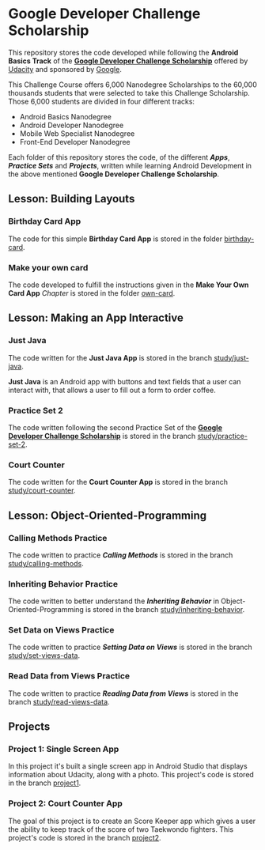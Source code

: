 # Google Developer Challenge Scholarship

This repository stores the code developed while following the **Android Basics Track** of the [**Google Developer Challenge Scholarship**](https://sites.google.com/knowlabs.com/udacitydevscholars17/home?utm_source=vero&utm_medium=email&utm_content=control&utm_campaign=Scholarship_Newsletter1_20171201&utm_term=Newsletter&vero_id=10879238292&vero_conv=Z3_qSuIADu6XuicUr7YFYZk45oLkKFUVR7N1JTE6CpsIRv1Nn1smm8r-NupKH0NlX8EQHwcoU-xyDEv0nz-sbuz6jQjCBGwj) offered by [Udacity](https://udacity.com) and sponsored by [Google](https://www.google.com/about/).

This Challenge Course offers 6,000 Nanodegree Scholarships to the 60,000 thousands students that were selected to take this Challenge Scholarship. Those 6,000 students are divided in four different tracks: 

- Android Basics Nanodegree
- Android Developer Nanodegree
- Mobile Web Specialist Nanodegree
- Front-End Developer Nanodegree

Each folder of this repository stores the code, of the different ***Apps***, ***Practice Sets*** and ***Projects***, written while learning Android Development in the above mentioned **Google Developer Challenge Scholarship**.

## Lesson: Building Layouts

### Birthday Card App

The code for this simple **Birthday Card App** is stored in the folder [birthday-card](./birthday-card).

### Make your own card

The code developed to fulfill the instructions given in the **Make Your Own Card App** *Chapter* is stored in the folder [own-card](./own-card).

## Lesson: Making an App Interactive

### Just Java

The code written for the **Just Java App** is stored in the branch [study/just-java](https://github.com/EnduranceCode/AndroidBasicsChallenge/tree/study/just-java).

**Just Java** is an Android app with buttons and text fields that a user can interact with, that allows a user to fill out a form to order coffee.

### Practice Set 2

The code written following the second Practice Set of the [**Google Developer Challenge Scholarship**](https://sites.google.com/knowlabs.com/udacitydevscholars17/home?utm_source=vero&utm_medium=email&utm_content=control&utm_campaign=Scholarship_Newsletter1_20171201&utm_term=Newsletter&vero_id=10879238292&vero_conv=Z3_qSuIADu6XuicUr7YFYZk45oLkKFUVR7N1JTE6CpsIRv1Nn1smm8r-NupKH0NlX8EQHwcoU-xyDEv0nz-sbuz6jQjCBGwj) is stored in the branch [study/practice-set-2](https://github.com/EnduranceCode/AndroidBasicsChallenge/tree/study/practice-set-2).

### Court Counter

The code written for the **Court Counter App** is stored in the branch [study/court-counter](https://github.com/EnduranceCode/AndroidBasicsChallenge/tree/study/court-counter).

## Lesson: Object-Oriented-Programming

### Calling Methods Practice

The code written to practice ***Calling Methods*** is stored in the branch [study/calling-methods](https://github.com/EnduranceCode/AndroidBasicsChallenge/tree/study/calling-methods).

### Inheriting Behavior Practice

The code written to better understand the ***Inheriting Behavior*** in Object-Oriented-Programming is stored in the branch [study/inheriting-behavior](https://github.com/EnduranceCode/AndroidBasicsChallenge/tree/study/inheriting-behavior).

### Set Data on Views Practice

The code written to practice ***Setting Data on Views*** is stored in the branch [study/set-views-data](https://github.com/EnduranceCode/AndroidBasicsChallenge/tree/study/set-views-data).

### Read Data from Views Practice

The code written to practice ***Reading Data from Views*** is stored in the branch [study/read-views-data](https://github.com/EnduranceCode/AndroidBasicsChallenge/tree/study/read-views-data).

## Projects

### Project 1: Single Screen App

In this project it's built a single screen app in Android Studio that displays information about Udacity, along with a photo. This project's code is stored in the branch   [project1](https://github.com/EnduranceCode/AndroidBasicsChallenge/tree/project1).

### Project 2: Court Counter App

The goal of this project is to create an Score Keeper app which gives a user the ability to keep track of the score of two Taekwondo fighters. This project's code is stored in the branch   [project2](https://github.com/EnduranceCode/AndroidBasicsChallenge/tree/project2).

